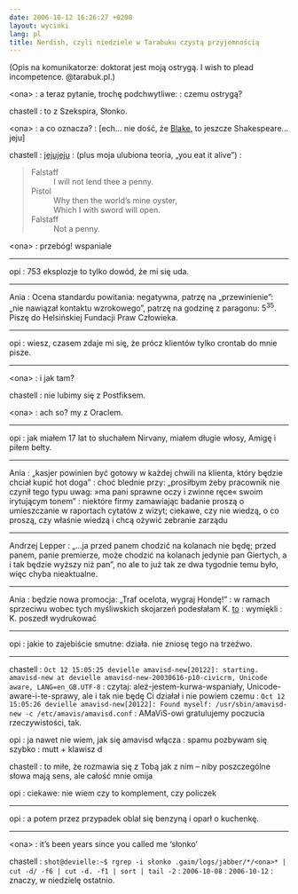 ```yaml
---
date: 2006-10-12 16:26:27 +0200
layout: wycinki
lang: pl
title: Nerdish, czyli niedziele w Tarabuku czystą przyjemnością
---
```


(Opis na komunikatorze: doktorat jest moją ostrygą. I wish to plead incompetence. @tarabuk.pl.)

&lt;ona&gt;
: a teraz pytanie, trochę podchwytliwe:
: czemu ostrygą?

chastell
: to z Szekspira, Słonko.

&lt;ona&gt;
: a co oznacza?
: [ech… nie dość, że [Blake](/troglodyta-byc '(troglodytą być)'), to jeszcze Shakespeare… jeju]

chastell
: [jejujeju](http://www.phrases.org.uk/bulletin_board/7/messages/121.html 'The Phrase Finder')
: (plus moja ulubiona teoria, „you eat it alive”)
: <blockquote lang='en'><dl><dt>Falstaff</dt><dd>I will not lend thee a penny.</dd><dt>Pistol</dt><dd>Why then the world’s mine oyster,</dd><dd>Which I with sword will open.</dd><dt>Falstaff</dt><dd>Not a penny.</dd></dl></blockquote>

&lt;ona&gt;
: przebóg! wspaniale

---

opi
: 753 eksplozje to tylko dowód, że mi się uda.

---

Ania
: Ocena standardu powitania: negatywna, patrzę na „przewinienie”: „nie nawiązał kontaktu wzrokowego”, patrzę na godzinę z paragonu: 5<sup>35</sup>. Piszę do Helsińskiej Fundacji Praw Człowieka.

---

opi
: wiesz, czasem zdaje mi się, że prócz klientów tylko crontab do mnie pisze.

---

&lt;ona&gt;
: i jak tam?

chastell
: nie lubimy się z Postfiksem.

&lt;ona&gt;
: ach so? my z Oraclem.

---

opi
: jak miałem 17 lat to słuchałem Nirvany, miałem długie włosy, Amigę i piłem bełty.

---

Ania
: „kasjer powinien być gotowy w każdej chwili na klienta, który będzie chciał kupić hot doga”
: choć blednie przy: „prosiłbym żeby pracownik nie czynił tego typu uwag: »ma pani sprawne oczy i zwinne ręce« swoim irytującym tonem”
: niektóre firmy zamawiając badanie proszą o umieszczanie w raportach cytatów z wizyt; ciekawe, czy nie wiedzą, o co proszą, czy właśnie wiedzą i chcą ożywić zebranie zarządu

---

Andrzej Lepper
: „…ja przed panem chodzić na kolanach nie będę; przed panem, panie premierze, może chodzić na kolanach jedynie pan Giertych, a i tak będzie wyższy niż pan”, no ale to już tak ze dwa tygodnie temu było, więc chyba nieaktualne.

---

Ania
: będzie nowa promocja: „Traf ocelota, wygraj Hondę!”
: w ramach sprzeciwu wobec tych myśliwskich skojarzeń podesłałam K. [to](wycinki/ocelot.jpg 'o, celot.')
: wymiękli
: K. poszedł wydrukować

---

opi
: jakie to zajebiście smutne: działa. nie zniosę tego na trzeźwo.

---

chastell
: `Oct 12 15:05:25 devielle amavisd-new[20122]: starting.  amavisd-new at devielle amavisd-new-20030616-p10-civicrm, Unicode aware, LANG=en_GB.UTF-8`
: czytaj: ależ-jestem-kurwa-wspaniały, Unicode-aware-i-te-sprawy, ale i tak nie będę Ci działał i nie powiem czemu
: `Oct 12 15:05:26 devielle amavisd-new[20122]: Found myself: /usr/sbin/amavisd-new -c /etc/amavis/amavisd.conf`
: AMaViS-owi gratulujemy poczucia rzeczywistości, tak.

opi
: ja nawet nie wiem, jak się amavisd włącza
: spamu pozbywam się szybko
: mutt + klawisz d

chastell
: to miłe, że rozmawia się z Tobą jak z nim – niby poszczególne słowa mają sens, ale całość mnie omija

opi
: ciekawe: nie wiem czy to komplement, czy policzek

---

opi
: a potem przez przypadek oblał się benzyną i oparł o kuchenkę.

---

&lt;ona&gt;
: it’s been years since you called me ‘słonko’

chastell
: `shot@devielle:~$ rgrep -i słonko .gaim/logs/jabber/*/<ona>* | cut -d/ -f6 | cut -d. -f1 | sort | tail -2`
: `2006-10-08`
: `2006-10-12`
: znaczy, w niedzielę ostatnio.
